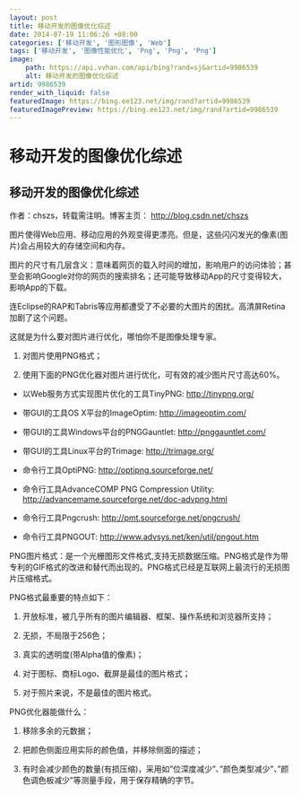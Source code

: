 ```yaml
---
layout: post
title: 移动开发的图像优化综述
date: 2014-07-19 11:06:26 +08:00
categories: ['移动开发', '图形图像', 'Web']
tags: ['移动开发', '图像性能优化', 'Png', 'Png', 'Png']
image:
    path: https://api.vvhan.com/api/bing?rand=sj&artid=9986539
    alt: 移动开发的图像优化综述
artid: 9986539
render_with_liquid: false
featuredImage: https://bing.ee123.net/img/rand?artid=9986539
featuredImagePreview: https://bing.ee123.net/img/rand?artid=9986539
---
```


# 移动开发的图像优化综述

## 移动开发的图像优化综述

作者：chszs，转载需注明。博客主页：
<http://blog.csdn.net/chszs>

图片使得Web应用、移动应用的外观变得更漂亮。但是，这些闪闪发光的像素(图片)会占用较大的存储空间和内存。

图片的尺寸有几层含义：意味着网页的载入时间的增加，影响用户的访问体验；甚至会影响Google对你的网页的搜索排名；还可能导致移动App的尺寸变得较大，影响App的下载。

连Eclipse的RAP和Tabris等应用都遭受了不必要的大图片的困扰。高清屏Retina加剧了这个问题。

这就是为什么要对图片进行优化，哪怕你不是图像处理专家。

1) 对图片使用PNG格式；

2) 使用下面的PNG优化器对图片进行优化，可有效的减少图片尺寸高达60%。

- 以Web服务方式实现图片优化的工具TinyPNG:
<http://tinypng.org/>

- 带GUI的工具OS X平台的ImageOptim:
<http://imageoptim.com/>

- 带GUI的工具Windows平台的PNGGauntlet:
<http://pnggauntlet.com/>

- 带GUI的工具Linux平台的Trimage:
<http://trimage.org/>

- 命令行工具OptiPNG:
<http://optipng.sourceforge.net/>

- 命令行工具AdvanceCOMP PNG Compression Utility:
<http://advancemame.sourceforge.net/doc-advpng.html>

- 命令行工具Pngcrush:
<http://pmt.sourceforge.net/pngcrush/>

- 命令行工具PNGOUT:
<http://www.advsys.net/ken/util/pngout.htm>

PNG图片格式：是一个光栅图形文件格式,支持无损数据压缩。PNG格式是作为带专利的GIF格式的改进和替代而出现的。PNG格式已经是互联网上最流行的无损图片压缩格式。

PNG格式最重要的特点如下：

1) 开放标准，被几乎所有的图片编辑器、框架、操作系统和浏览器所支持；

2) 无损，不局限于256色；

3) 真实的透明度(带Alpha值的像素)；

4) 对于图标、商标Logo、截屏是最佳的图片格式；

5) 对于照片来说，不是最佳的图片格式。

PNG优化器能做什么：

1) 移除多余的元数据；

2) 把颜色侧面应用实际的颜色值，并移除侧面的描述；

3) 有时会减少颜色的数量(有损压缩)，采用如”位深度减少”、”颜色类型减少”、”颜色调色板减少”等测量手段，用于保存精确的字节。